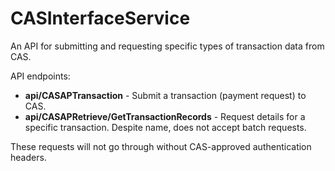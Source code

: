 # CASInterfaceService
An API for submitting and requesting specific types of transaction data from CAS.

API endpoints:
* **api/CASAPTransaction** - Submit a transaction (payment request) to CAS.
* **api/CASAPRetrieve/GetTransactionRecords** - Request details for a specific transaction. Despite name, does not accept batch requests.

These requests will not go through without CAS-approved authentication headers.